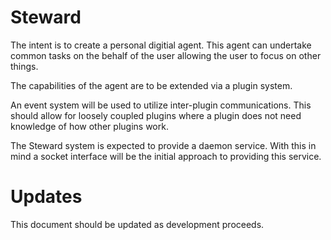 # Steward

The intent is to create a personal digitial agent.  This agent can undertake common tasks on the behalf of the user allowing the user to focus on other things.

The capabilities of the agent are to be extended via a plugin system.

An event system will be used to utilize inter-plugin communications.  This should allow for loosely coupled plugins where a plugin does not need knowledge of how other plugins work.

The Steward system is expected to provide a daemon service.  With this in mind a socket interface will be the initial approach to providing this service.

# Updates

This document should be updated as development proceeds.